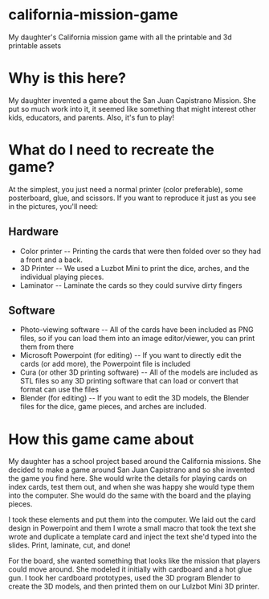 # california-mission-game
My daughter's California mission game with all the printable and 3d printable assets

# Why is this here?

My daughter invented a game about the San Juan Capistrano Mission. She put so much work into it, it seemed like something that might interest other kids, educators, and parents. Also, it's fun to play!

# What do I need to recreate the game?

At the simplest, you just need a normal printer (color preferable), some posterboard, glue, and scissors. If you want to reproduce it just as you see in the pictures, you'll need:

## Hardware

* Color printer -- Printing the cards that were then folded over so they had a front and a back.
* 3D Printer -- We used a Luzbot Mini to print the dice, arches, and the individual playing pieces.
* Laminator -- Laminate the cards so they could survive dirty fingers

## Software

* Photo-viewing software -- All of the cards have been included as PNG files, so if you can load them into an image editor/viewer, you can print them from there
* Microsoft Powerpoint (for editing) -- If you want to directly edit the cards (or add more), the Powerpoint file is included
* Cura (or other 3D printing software) -- All of the models are included as STL files so any 3D printing software that can load or convert that format can use the files
* Blender (for editing) -- If you want to edit the 3D models, the Blender files for the dice, game pieces, and arches are included.

# How this game came about

My daughter has a school project based around the California missions. She decided to make a game around San Juan Capistrano and so she invented the game you find here. She would write the details for playing cards on index cards, test them out, and when she was happy she would type them into the computer. She would do the same with the board and the playing pieces.

I took these elements and put them into the computer. We laid out the card design in Powerpoint and them I wrote a small macro that took the text she wrote and duplicate a template card and inject the text she'd typed into the slides. Print, laminate, cut, and done!

For the board, she wanted something that looks like the mission that players could move around. She modeled it initially with cardboard and a hot glue gun. I took her cardboard prototypes, used the 3D program Blender to create the 3D models, and then printed them on our Lulzbot Mini 3D printer.


